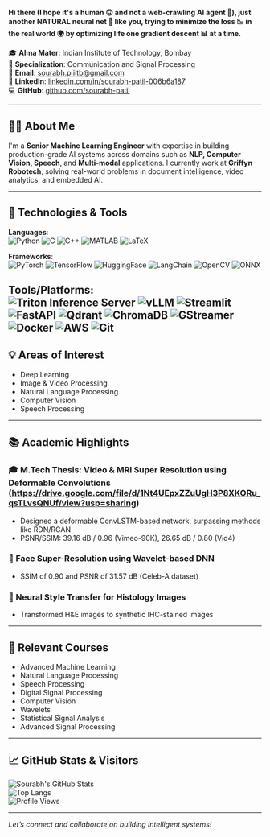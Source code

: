 **Hi there (I hope it's a human 🙃 and not a web-crawling AI agent 🤖), just another NATURAL neural net 🧠 like you, trying to minimize the loss 📉 in the real world 🌍 by optimizing life one gradient descent 📊 at a time.**

🎓 **Alma Mater**: Indian Institute of Technology, Bombay  
📍 **Specialization**: Communication and Signal Processing  
📧 **Email**: [sourabh.p.iitb@gmail.com](mailto:sourabh.p.iitb@gmail.com)  
🔗 **LinkedIn**: [linkedin.com/in/sourabh-patil-006b6a187](https://www.linkedin.com/in/sourabh-patil-006b6a187)  
💻 **GitHub**: [github.com/sourabh-patil](https://github.com/sourabh-patil)

---

## 👨‍💻 About Me

I'm a **Senior Machine Learning Engineer** with expertise in building production-grade AI systems across domains such as **NLP, Computer Vision, Speech**, and **Multi-modal** applications. I currently work at **Griffyn Robotech**, solving real-world problems in document intelligence, video analytics, and embedded AI.

---

## 🚀 Technologies & Tools

**Languages**:  
![Python](https://img.shields.io/badge/-Python-3776AB?logo=python&logoColor=white)
![C](https://img.shields.io/badge/-C-A8B9CC?logo=c&logoColor=white)
![C++](https://img.shields.io/badge/-C++-00599C?logo=c%2B%2B&logoColor=white)
![MATLAB](https://img.shields.io/badge/-MATLAB-0076A8?logo=mathworks&logoColor=white)
![LaTeX](https://img.shields.io/badge/-LaTeX-008080?logo=latex&logoColor=white)

**Frameworks**:  
![PyTorch](https://img.shields.io/badge/-PyTorch-EE4C2C?logo=pytorch&logoColor=white)
![TensorFlow](https://img.shields.io/badge/-TensorFlow-FF6F00?logo=tensorflow&logoColor=white)
![HuggingFace](https://img.shields.io/badge/-HuggingFace-FFD21F?logo=huggingface&logoColor=black)
![LangChain](https://img.shields.io/badge/-LangChain-000000?logo=langchain&logoColor=white)
![OpenCV](https://img.shields.io/badge/-OpenCV-5C3EE8?logo=opencv&logoColor=white)
![ONNX](https://img.shields.io/badge/-ONNX-005CED?logo=onnx&logoColor=white)

**Tools/Platforms**:  
![Triton Inference Server](https://img.shields.io/badge/-Triton-0F0F0F?logo=nvidia&logoColor=green)
![vLLM](https://img.shields.io/badge/-vLLM-3E8EDE?logo=lightning&logoColor=white)
![Streamlit](https://img.shields.io/badge/-Streamlit-FF4B4B?logo=streamlit&logoColor=white)
![FastAPI](https://img.shields.io/badge/-FastAPI-009688?logo=fastapi&logoColor=white)
![Qdrant](https://img.shields.io/badge/-Qdrant-FF5722?logo=qdrant&logoColor=white)
![ChromaDB](https://img.shields.io/badge/-ChromaDB-8E44AD?logo=databricks&logoColor=white)
![GStreamer](https://img.shields.io/badge/-GStreamer-484848?logo=gstreamer&logoColor=white)
![Docker](https://img.shields.io/badge/-Docker-2496ED?logo=docker&logoColor=white)
![AWS](https://img.shields.io/badge/-AWS-232F3E?logo=amazon-aws&logoColor=white)
![Git](https://img.shields.io/badge/-Git-F05032?logo=git&logoColor=white)
---

## 💡 Areas of Interest

- Deep Learning  
- Image & Video Processing  
- Natural Language Processing  
- Computer Vision  
- Speech Processing

---

## 📚 Academic Highlights

### 🎓 M.Tech Thesis: Video & MRI Super Resolution using Deformable Convolutions (https://drive.google.com/file/d/1Nt4UEpxZZuUgH3P8XKORu_qsTLvsQNUf/view?usp=sharing)
- Designed a deformable ConvLSTM-based network, surpassing methods like RDN/RCAN  
- PSNR/SSIM: 39.16 dB / 0.96 (Vimeo-90K), 26.65 dB / 0.80 (Vid4)

### 🧠 Face Super-Resolution using Wavelet-based DNN  
- SSIM of 0.90 and PSNR of 31.57 dB (Celeb-A dataset)

### 🎨 Neural Style Transfer for Histology Images  
- Transformed H&E images to synthetic IHC-stained images

---

## 📘 Relevant Courses

- Advanced Machine Learning  
- Natural Language Processing  
- Speech Processing  
- Digital Signal Processing  
- Computer Vision  
- Wavelets  
- Statistical Signal Analysis  
- Advanced Signal Processing

---

## 📈 GitHub Stats & Visitors

![Sourabh's GitHub Stats](https://github-readme-stats.vercel.app/api?username=sourabh-patil&show_icons=true&theme=default)  
![Top Langs](https://github-readme-stats.vercel.app/api/top-langs/?username=sourabh-patil&layout=compact)  
![Profile Views](https://komarev.com/ghpvc/?username=sourabh-patil&color=blue)

---

*Let’s connect and collaborate on building intelligent systems!*
